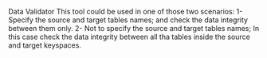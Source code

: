 Data Validator
This tool could be used in one of those two scenarios:
1- Specify the source and target tables names; and check the data integrity between them only.
2- Not to specify the source and target tables names; In this case check the data integrity between all tha tables inside the source and target keyspaces.

